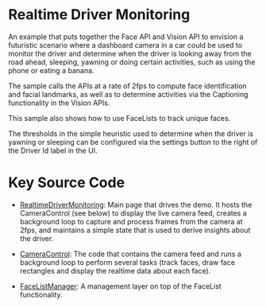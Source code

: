 # Realtime Driver Monitoring

An example that puts together the Face API and Vision API to envision a futuristic scenario where a dashboard camera in a car could be used to monitor the driver and determine when the driver is looking away from the road ahead, sleeping, yawning or doing certain activities, such as using the phone or eating a banana. 

The sample calls the APIs at a rate of 2fps to compute face identification and facial landmarks, as well as to determine activities via the Captioning functionality in the Vision APIs.

This sample also shows how to use FaceLists to track unique faces.

The thresholds in the simple heuristic used to determine when the driver is yawning or sleeping can be configured via the settings button to the right of the Driver Id label in the UI.

# Key Source Code

* [RealtimeDriverMonitoring](../Kiosk/Views/RealtimeDriverMonitoring.xaml.cs): Main page that drives the demo. It hosts the CameraControl (see below) to display the live camera feed, creates a background loop to capture and process frames from the camera at 2fps, and maintains a simple state that is used to derive insights about the driver.

* [CameraControl](../Kiosk/Controls/CameraControl.xaml.cs): The code that contains the camera feed and runs a background loop to perform several tasks (track faces, draw face rectangles and display the realtime data about each face).

* [FaceListManager](../Kiosk/ServiceHelpers/FaceListManager.cs): A management layer on top of the FaceList functionality.


